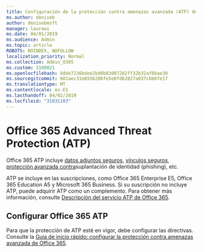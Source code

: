 ```yaml
---
title: Configuración de la protección contra amenazas avanzada (ATP) de Office 365
ms.author: deniseb
author: denisebmsft
manager: laurawi
ms.date: 04/01/2019
ms.audience: Admin
ms.topic: article
ROBOTS: NOINDEX, NOFOLLOW
localization_priority: Normal
ms.collection: Admin_O365
ms.custom: 3100021
ms.openlocfilehash: 8dde7236bdee2bd0b83087282ff32b32af8bae30
ms.sourcegitcommit: 601aec31e6556286fe5e0fd62827a037cbb6fe17
ms.translationtype: MT
ms.contentlocale: es-ES
ms.lasthandoff: 04/02/2019
ms.locfileid: "31031103"
---
```

# <a name="office-365-advanced-threat-protection-atp"></a>Office 365 Advanced Threat Protection (ATP)

Office 365 ATP incluye [datos adjuntos seguros](https://docs.microsoft.com/office365/securitycompliance/atp-safe-attachments), [vínculos seguros](https://docs.microsoft.com/office365/securitycompliance/atp-safe-links), [protección avanzada contra](https://docs.microsoft.com/office365/securitycompliance/atp-anti-phishing)suplantación de identidad (phishing), etc. 

ATP se incluye en las suscripciones, como Office 365 Enterprise E5, Office 365 Education A5 y Microsoft 365 Business. Si su suscripción no incluye ATP, puede adquirir ATP como un complemento. Para obtener más información, consulte [Descripción del servicio ATP de Office 365](https://docs.microsoft.com/office365/servicedescriptions/office-365-advanced-threat-protection-service-description).

## <a name="set-up-office-365-atp"></a>Configurar Office 365 ATP

Para que la protección de ATP esté en vigor, debe configurar las directivas. Consulte la [Guía de inicio rápido: configurar la protección contra amenazas avanzada de Office 365](https://docs.microsoft.com/office365/securitycompliance/checklist-atp-setup).

